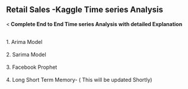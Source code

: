## Retail Sales -Kaggle Time series Analysis


<a><<B> Complete End to End Time series Analysis with detailed Explanation </B> </a> 

<br>1. Arima Model</br> 
<br>2. Sarima Model</br> 
<br>3. Facebook Prophet</br> 
<br>4. Long Short Term Memory- ( This will be updated Shortly)</br> 
